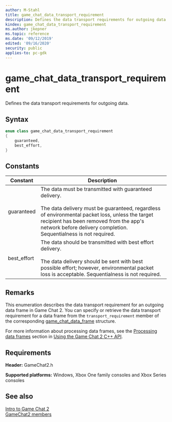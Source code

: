 ```yaml
---
author: M-Stahl
title: game_chat_data_transport_requirement
description: Defines the data transport requirements for outgoing data.
kindex: game_chat_data_transport_requirement
ms.author: jkepner
ms.topic: reference
ms.date: '09/12/2019'
edited: '09/16/2020'
security: public
applies-to: pc-gdk
---
```


# game_chat_data_transport_requirement
  
Defines the data transport requirements for outgoing data.  
  
<a id="syntaxSection"></a>
  
## Syntax
  
```cpp
enum class game_chat_data_transport_requirement  
{  
    guaranteed,  
    best_effort,  
}  
```  
  
<a id="constantsSection"></a>
  
## Constants
  
| Constant | Description |  
| --- | --- |  
| guaranteed | The data must be transmitted with guaranteed delivery.<br/><br/> The data delivery must be guaranteed, regardless of environmental packet loss, unless the target recipient has been removed from the app's network before delivery completion. Sequentialness is not required. |  
| best_effort | The data should be transmitted with best effort delivery.<br/><br/> The data delivery should be sent with best possible effort; however, environmental packet loss is acceptable. Sequentialness is not required. |  
  
<a id="remarksSection"></a>
  
## Remarks
  
This enumeration describes the data transport requirement for an outgoing data frame in Game Chat 2. You can specify or retrieve the data transport requirement for a data frame from the `transport_requirement` member of the corresponding [game_chat_data_frame](../structs/game_chat_data_frame.md) structure.  
  
For more information about processing data frames, see the [Processing data frames](../../../../chat/overviews/game-chat2/using-game-chat-2.md#processing_data_frames) section in [Using the Game Chat 2 C++ API](../../../../chat/overviews/game-chat2/using-game-chat-2.md).  
  
<a id="requirementsSection"></a>
  
## Requirements
  
**Header:** GameChat2.h  
  
**Supported platforms:** Windows, Xbox One family consoles and Xbox Series consoles  
  
<a id="seealsoSection"></a>
  
## See also
  
[Intro to Game Chat 2](../../../../chat/overviews/game-chat2/game-chat-2-intro.md)  
[GameChat2 members](../gamechat2_members.md)  
  